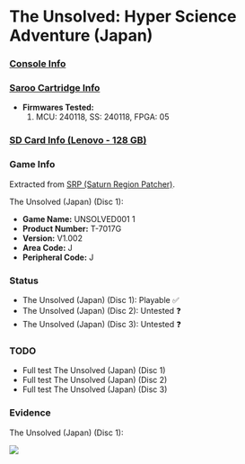 # The Unsolved: Hyper Science Adventure (Japan)

### [Console Info](../../../../../Info/Consoles/VA13/README.md)

### [Saroo Cartridge Info](../../../../../Info/Cartridges/RetroGameParadiseStore/1.32F/README.md)

- <b>Firmwares Tested:</b>
  1. MCU: 240118, SS: 240118, FPGA: 05

### [SD Card Info (Lenovo - 128 GB)](../../../../../Info/SdCards/Lenovo/128GB/fat32/README.md)

### Game Info

Extracted from [SRP (Saturn Region Patcher)](https://segaxtreme.net/resources/saturn-region-patcher.81/download).

The Unsolved (Japan) (Disc 1):

- <b>Game Name:</b> UNSOLVED001 1
- <b>Product Number:</b> T-7017G
- <b>Version:</b> V1.002
- <b>Area Code:</b> J
- <b>Peripheral Code:</b> J

### Status

- The Unsolved (Japan) (Disc 1): Playable :white_check_mark:
- The Unsolved (Japan) (Disc 2): Untested :question:
- The Unsolved (Japan) (Disc 3): Untested :question:

### TODO

- Full test The Unsolved (Japan) (Disc 1)
- Full test The Unsolved (Japan) (Disc 2)
- Full test The Unsolved (Japan) (Disc 3)

### Evidence

The Unsolved (Japan) (Disc 1):

[![](https://img.youtube.com/vi/1nxOQ_vpHWQ/0.jpg)](https://www.youtube.com/watch?v=1nxOQ_vpHWQ)
